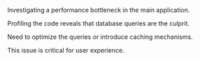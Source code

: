 Investigating a performance bottleneck in the main application.

Profiling the code reveals that database queries are the culprit.

Need to optimize the queries or introduce caching mechanisms.

This issue is critical for user experience.
